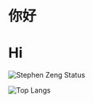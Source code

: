 # 你好 #
# Hi #
![Stephen Zeng Status](https://github-readme-stats.vercel.app/api?username=stephen-zeng&theme=gotham&show_icons=true)

![Top Langs](https://github-readme-stats.vercel.app/api/top-langs/?username=stephen-zeng&layout=donut&theme=gotham)
